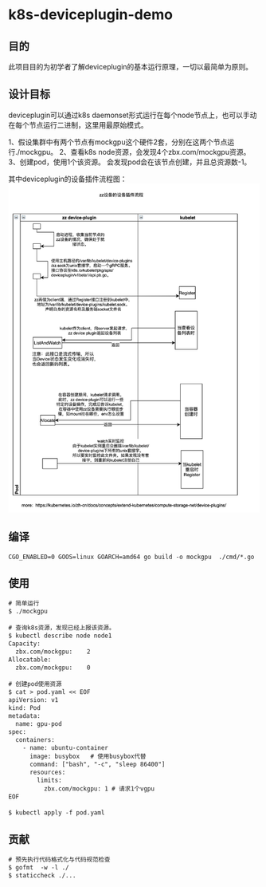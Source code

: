 # k8s-deviceplugin-demo

## 目的
此项目目的为初学者了解deviceplugin的基本运行原理，一切以最简单为原则。

## 设计目标
deviceplugin可以通过k8s daemonset形式运行在每个node节点上，也可以手动在每个节点运行二进制，这里用最原始模式。

1、假设集群中有两个节点有mockgpu这个硬件2套，分别在这两个节点运行./mockgpu。
2、查看k8s node资源，会发现4个zbx.com/mockgpu资源。 
3、创建pod，使用1个该资源。 会发现pod会在该节点创建，并且总资源数-1。

其中deviceplugin的设备插件流程图：
![DevicePlugin Img](doc/deviceplugin.png)


## 编译
```shell
CGO_ENABLED=0 GOOS=linux GOARCH=amd64 go build -o mockgpu  ./cmd/*.go
```


## 使用
```shell
# 简单运行
$ ./mockgpu

# 查询k8s资源，发现已经上报该资源。
$ kubectl describe node node1 
Capacity:
  zbx.com/mockgpu:    2
Allocatable:
  zbx.com/mockgpu:    0

# 创建pod使用资源
$ cat > pod.yaml << EOF
apiVersion: v1
kind: Pod
metadata:
  name: gpu-pod
spec:
  containers:
    - name: ubuntu-container
      image: busybox   # 使用busybox代替
      command: ["bash", "-c", "sleep 86400"]
      resources:
        limits:
          zbx.com/mockgpu: 1 # 请求1个vgpu 
EOF

$ kubectl apply -f pod.yaml

```

## 贡献
```shell
# 预先执行代码格式化与代码规范检查
$ gofmt  -w -l ./
$ staticcheck ./...
```